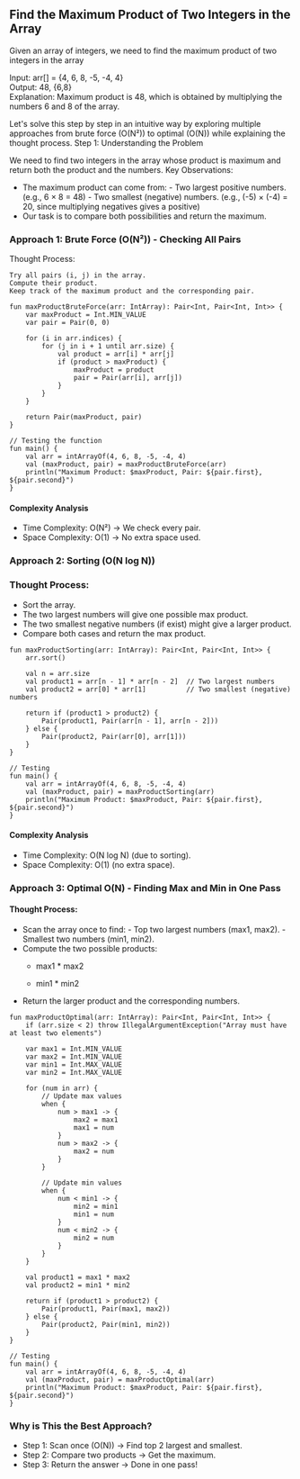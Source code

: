 ## Find the Maximum Product of Two Integers in the Array

Given an array of integers, we need to find the maximum product of two integers in the array

Input: arr[] = {4, 6, 8, -5, -4, 4}  
Output: 48, {6,8}  
Explanation: Maximum product is 48, which is obtained by 
multiplying the numbers 6 and 8 of the array.

Let's solve this step by step in an intuitive way by exploring multiple approaches from brute force (O(N²)) to optimal (O(N)) while explaining the thought process.
Step 1: Understanding the Problem

We need to find two integers in the array whose product is maximum and return both the product and the numbers.
Key Observations:

  - The maximum product can come from:
        - Two largest positive numbers. (e.g., 6 × 8 = 48)
        - Two smallest (negative) numbers. (e.g., (-5) × (-4) = 20, since multiplying negatives gives a positive)
  - Our task is to compare both possibilities and return the maximum.

### Approach 1: Brute Force (O(N²)) - Checking All Pairs
Thought Process:

    Try all pairs (i, j) in the array.
    Compute their product.
    Keep track of the maximum product and the corresponding pair.

```
fun maxProductBruteForce(arr: IntArray): Pair<Int, Pair<Int, Int>> {
    var maxProduct = Int.MIN_VALUE
    var pair = Pair(0, 0)

    for (i in arr.indices) {
        for (j in i + 1 until arr.size) {
            val product = arr[i] * arr[j]
            if (product > maxProduct) {
                maxProduct = product
                pair = Pair(arr[i], arr[j])
            }
        }
    }

    return Pair(maxProduct, pair)
}

// Testing the function
fun main() {
    val arr = intArrayOf(4, 6, 8, -5, -4, 4)
    val (maxProduct, pair) = maxProductBruteForce(arr)
    println("Maximum Product: $maxProduct, Pair: ${pair.first}, ${pair.second}")
}
```

#### Complexity Analysis

  - Time Complexity: O(N²) → We check every pair.
  - Space Complexity: O(1) → No extra space used.

### Approach 2: Sorting (O(N log N))
### Thought Process:

  - Sort the array.
  - The two largest numbers will give one possible max product.
  - The two smallest negative numbers (if exist) might give a larger product.
  - Compare both cases and return the max product.

```
fun maxProductSorting(arr: IntArray): Pair<Int, Pair<Int, Int>> {
    arr.sort()

    val n = arr.size
    val product1 = arr[n - 1] * arr[n - 2]  // Two largest numbers
    val product2 = arr[0] * arr[1]          // Two smallest (negative) numbers

    return if (product1 > product2) {
        Pair(product1, Pair(arr[n - 1], arr[n - 2]))
    } else {
        Pair(product2, Pair(arr[0], arr[1]))
    }
}

// Testing
fun main() {
    val arr = intArrayOf(4, 6, 8, -5, -4, 4)
    val (maxProduct, pair) = maxProductSorting(arr)
    println("Maximum Product: $maxProduct, Pair: ${pair.first}, ${pair.second}")
}

```

#### Complexity Analysis

  - Time Complexity: O(N log N) (due to sorting).
  - Space Complexity: O(1) (no extra space).


### Approach 3: Optimal O(N) - Finding Max and Min in One Pass
#### Thought Process:

  - Scan the array once to find:
        - Top two largest numbers (max1, max2).
        - Smallest two numbers (min1, min2).
  - Compute the two possible products:
       - max1 * max2
    
       - min1 * min2
  - Return the larger product and the corresponding numbers.

```
fun maxProductOptimal(arr: IntArray): Pair<Int, Pair<Int, Int>> {
    if (arr.size < 2) throw IllegalArgumentException("Array must have at least two elements")

    var max1 = Int.MIN_VALUE
    var max2 = Int.MIN_VALUE
    var min1 = Int.MAX_VALUE
    var min2 = Int.MAX_VALUE

    for (num in arr) {
        // Update max values
        when {
            num > max1 -> {
                max2 = max1
                max1 = num
            }
            num > max2 -> {
                max2 = num
            }
        }

        // Update min values
        when {
            num < min1 -> {
                min2 = min1
                min1 = num
            }
            num < min2 -> {
                min2 = num
            }
        }
    }

    val product1 = max1 * max2
    val product2 = min1 * min2

    return if (product1 > product2) {
        Pair(product1, Pair(max1, max2))
    } else {
        Pair(product2, Pair(min1, min2))
    }
}

// Testing
fun main() {
    val arr = intArrayOf(4, 6, 8, -5, -4, 4)
    val (maxProduct, pair) = maxProductOptimal(arr)
    println("Maximum Product: $maxProduct, Pair: ${pair.first}, ${pair.second}")
}
```

### Why is This the Best Approach?

- Step 1: Scan once (O(N)) → Find top 2 largest and smallest.
- Step 2: Compare two products → Get the maximum.
- Step 3: Return the answer → Done in one pass!
